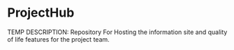 # ProjectHub
TEMP DESCRIPTION: Repository For Hosting the information site and quality of life features for the project team. 
